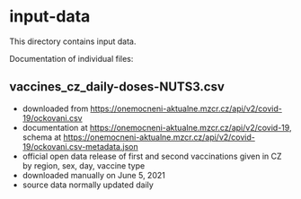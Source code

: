 # input-data

This directory contains input data.

Documentation of individual files:

## vaccines_cz_daily-doses-NUTS3.csv

- downloaded from https://onemocneni-aktualne.mzcr.cz/api/v2/covid-19/ockovani.csv
- documentation at https://onemocneni-aktualne.mzcr.cz/api/v2/covid-19, schema at https://onemocneni-aktualne.mzcr.cz/api/v2/covid-19/ockovani.csv-metadata.json
- official open data release of first and second vaccinations given in CZ by region, sex, day, vaccine type
- downloaded manually on June 5, 2021
- source data normally updated daily
